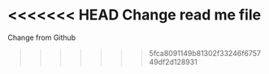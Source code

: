 <<<<<<< HEAD
Change read me file 
=======
Change from Github
>>>>>>> 5fca8091149b81302f33246f675749df2d128931
